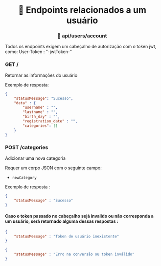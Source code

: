 <h1 align="center"> 👤 Endpoints relacionados a um usuário</h1>
<h3 align="center"> 🚩 api/users/account</h3>
Todos os endpoints exigem um cabeçalho de autorização com o token jwt, como: User-Token : "-jwtToken-"

### GET /
Retornar as informações do usuário

Exemplo de resposta:
```json
{
    "statusMessage": "Sucesso",
    "data" : {
        "username" : "",
        "lastname" : "",
        "birth_day" : "",
        "registration_date" : "",
        "categories": []
    }
}
```

### POST /categories
Adicionar uma nova categoria 

Requer um corpo JSON com o seguinte campo:
 -   `newCategory`

Exemplo de resposta : 

```json
{
    "statusMessage" : "Sucesso"
}

```

#### Caso o token passado no cabeçalho sejá invalido ou não corresponda a um usuário, será retornado alguma dessas respostas : 

```json
{
    "statusMessage" : "Token de usuário inexistente"
}
```
```json
{
    "statusMessage" : "Erro na conversão ou token inválido"
}
```
